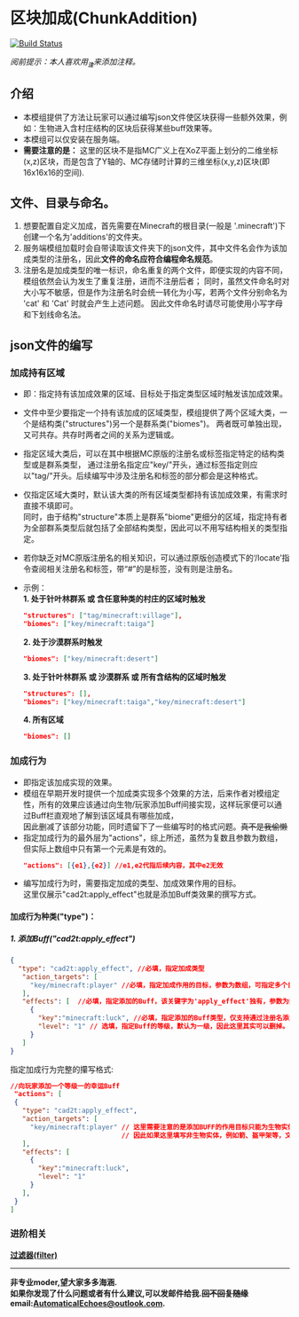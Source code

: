 # 区块加成(ChunkAddition)
[![Build Status](https://img.shields.io/badge/MinecraftForge-1.20.x-brightgreen)](https://github.com/MinecraftForge/MinecraftForge?branch=1.20.x)

_阅前提示：本人喜欢用<sub title="如果影响你观看就先给你道个歉啦！>-<" >**`注`**</sub>来添加注释。_
## 介绍

- 本模组提供了方法让玩家可以通过编写json文件使区块获得一些额外效果，例如：生物进入含村庄结构的区块后获得某些buff效果等。
- 本模组可以仅安装在服务端。
- **需要注意的是：** 这里的区块不是指MC广义上在XoZ平面上划分的二维坐标(x,z)区块，而是包含了Y轴的、MC存储时计算的三维坐标(x,y,z)区块(即16x16x16的空间).

## 文件、目录与命名。
1. 想要配置自定义加成，首先需要在Minecraft的根目录(一般是 '.minecraft')下创建一个名为'additions'的文件夹。  
2. 服务端模组加载时会自带读取该文件夹下的json文件，其中文件名会作为该加成类型的注册名，因此**文件的命名应符合编程命名规范**。
3. 注册名是加成类型的唯一标识，命名重复的两个文件，即便实现的内容不同，模组依然会认为发生了重复注册，进而不注册后者；
   同时，虽然文件命名时对大小写不敏感，但是作为注册名时会统一转化为小写，若两个文件分别命名为 'cat' 和 'Cat' 时就会产生上述问题。
   因此文件命名时请尽可能使用小写字母和下划线命名法。
   
## json文件的编写
### 加成持有区域
- 即：指定持有该加成效果的区域、目标处于指定类型区域时触发该加成效果。  
- 文件中至少要指定一个持有该加成的区域类型，模组提供了两个区域大类，一个是结构类("structures")另一个是群系类("biomes")。
  两者既可单独出现，又可共存。共存时两者之间的关系为逻辑或。
- 指定区域大类后，可以在其中根据MC原版的注册名或标签指定特定的结构类型或是群系类型，
  通过注册名指定应"key/"开头，通过标签指定则应以"tag/"开头。后续编写中涉及注册名和标签的部分都会是这种格式。
- 仅指定区域大类时，默认该大类的所有区域类型都持有该加成效果，有需求时直接不填即可。  
  同时，由于结构"structure"本质上是群系"biome"更细分的区域，指定持有者为全部群系类型后就包括了全部结构类型，因此可以不用写结构相关的类型指定。
- 若你缺乏对MC原版注册名的相关知识，可以通过原版创造模式下的‘/locate’指令查阅相关注册名和标签，带“#”的是标签，没有则是注册名。
- 示例：  
  **1. 处于针叶林群系 或 含任意种类的村庄的区域时触发**  
  ``` json
  "structures": ["tag/minecraft:village"],
  "biomes": ["key/minecraft:taiga"]
  ```
  
  **2. 处于沙漠群系时触发**
  ``` json
  "biomes": ["key/minecraft:desert"]
  ```
  **3. 处于针叶林群系 或 沙漠群系 或 所有含结构的区域时触发**
  ``` json
  "structures": [],
  "biomes": ["key/minecraft:taiga","key/minecraft:desert"]
  ```
  **4. 所有区域**
  ``` json
  "biomes": []
  ```
  
### 加成行为
- 即指定该加成实现的效果。
- 模组在早期开发时提供一个加成类实现多个效果的方法，后来作者对模组定性，所有的效果应该通过向生物/玩家添加Buff间接实现，这样玩家便可以通过Buff栏直观地了解到该区域具有哪些加成，  
  因此删减了该部分功能，同时遗留下了一些编写时的格式问题。~~真不是我偷懒~~
- 指定加成行为的最外层为"actions"，综上所述，虽然为复数且参数为数组，但实际上数组中只有第一个元素是有效的。
   ``` json
   "actions": [{e1},{e2}] //e1,e2代指后续内容，其中e2无效
   ```
- 编写加成行为时，需要指定加成的类型、加成效果作用的目标。  
  这里仅展示"cad2t:apply_effect"也就是添加Buff类效果的撰写方式。
  
#### 加成行为种类("type")：
##### 1. 添加Buff("cad2t:apply_effect")  

   ``` json
   {
     "type": "cad2t:apply_effect", //必填，指定加成类型
      "action_targets": [
        "key/minecraft:player" //必填，指定加成作用的目标，参数为数组，可指定多个目标类型。
      ],
      "effects": [  //必填，指定添加的Buff，该关键字为'apply_effect'独有，参数为数组，可添加多个Buff。
        {
          "key":"minecraft:luck", //必填，指定添加的Buff类型，仅支持通过注册名添加，可以使用原版的'/effect'指令了解相关注册名
          "level": "1" // 选填，指定Buff的等级，默认为一级，因此这里其实可以删掉。
        }
      ]
   }
   ```
   指定加成行为完整的攥写格式:
   ``` json
   //向玩家添加一个等级一的幸运Buff
    "actions": [
    {
      "type": "cad2t:apply_effect",
      "action_targets": [
        "key/minecraft:player" // 这里需要注意的是添加BUFF的作用目标只能为生物实体，但是由于MC原版所有实体在同一个注册表里，
                               // 因此如果这里填写非生物实体，例如箭、盔甲架等，文件加载时不会报错，但实际上无法生效。
      ],
      "effects": [
        {
          "key":"minecraft:luck",
          "level": "1"
        }
      ],
    }
   ]
   ```
### 进阶相关
[**过滤器(filter)**](README_FILTER.md)
___
**非专业moder,望大家多多海涵.  
如果你发现了什么问题或者有什么建议,可以发邮件给我.~~回不回复随缘~~  
email:AutomaticalEchoes@outlook.com.**
